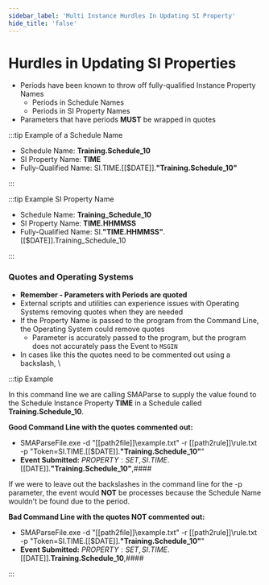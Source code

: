 ```yaml
---
sidebar_label: 'Multi Instance Hurdles In Updating SI Property'
hide_title: 'false'
---
```


<head>
  <meta name="robots" content="noindex, nofollow" />
</head>

# Hurdles in Updating SI Properties

* Periods have been known to throw off fully-qualified Instance Property Names
  * Periods in Schedule Names
  * Periods in SI Property Names
* Parameters that have periods **MUST** be wrapped in quotes


:::tip Example of a Schedule Name

* Schedule Name: **Training.Schedule_10**
* SI Property Name: **TIME**
* Fully-Qualified Name: SI.TIME.[[$DATE]].**"Training.Schedule_10"**

:::

:::tip Example SI Property Name

* Schedule Name: **Training_Schedule_10**
* SI Property Name: **TIME.HHMMSS**
* Fully-Qualified Name: SI.**"TIME.HHMMSS"**.[[$DATE]].Training_Schedule_10

:::

### Quotes and Operating Systems

* **Remember - Parameters with Periods are quoted**
* External scripts and utilities can experience issues with Operating Systems removing quotes when they are needed
* If the Property Name is passed to the program from the Command Line, the Operating System could remove quotes
    * Parameter is accurately passed to the program, but the program does not accurately pass the Event to ```MSGIN``` 
* In cases like this the quotes need to be commented out using a backslash, \

:::tip Example

In this command line we are calling SMAParse to supply the value found to the Schedule Instance Property **TIME** in a Schedule called **Training.Schedule_10**. 

**Good Command Line with the quotes commented out:**
* SMAParseFile.exe -d "[[path2file]]\example.txt" -r [[path2rule]]\rule.txt -p "Token=SI.TIME.[[$DATE]].**\"Training.Schedule_10\"**"
* **Event Submitted:** $PROPERTY:SET,SI.TIME.[[$DATE]].**"Training.Schedule_10"**,####

If we were to leave out the backslashes in the command line for the -p parameter, the event would **NOT** be processes because the Schedule Name wouldn't be found due to the period.

**Bad Command Line with the quotes NOT  commented out:**
* SMAParseFile.exe -d "[[path2file]]\example.txt" -r [[path2rule]]\rule.txt -p "Token=SI.TIME.[[$DATE]].**"Training.Schedule_10"**"
* **Event Submitted:** $PROPERTY:SET,SI.TIME.[[$DATE]].**Training.Schedule_10**,####

:::
